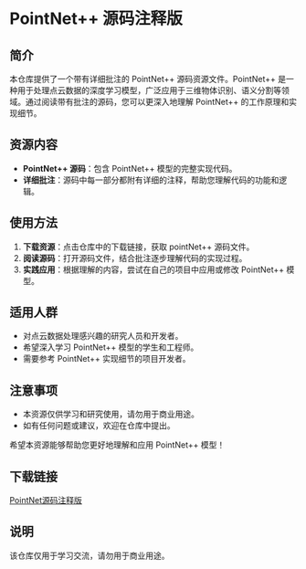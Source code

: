 # PointNet++ 源码注释版

## 简介

本仓库提供了一个带有详细批注的 PointNet++ 源码资源文件。PointNet++ 是一种用于处理点云数据的深度学习模型，广泛应用于三维物体识别、语义分割等领域。通过阅读带有批注的源码，您可以更深入地理解 PointNet++ 的工作原理和实现细节。

## 资源内容

- **PointNet++ 源码**：包含 PointNet++ 模型的完整实现代码。
- **详细批注**：源码中每一部分都附有详细的注释，帮助您理解代码的功能和逻辑。

## 使用方法

1. **下载资源**：点击仓库中的下载链接，获取 pointNet++ 源码文件。
2. **阅读源码**：打开源码文件，结合批注逐步理解代码的实现过程。
3. **实践应用**：根据理解的内容，尝试在自己的项目中应用或修改 PointNet++ 模型。

## 适用人群

- 对点云数据处理感兴趣的研究人员和开发者。
- 希望深入学习 PointNet++ 模型的学生和工程师。
- 需要参考 PointNet++ 实现细节的项目开发者。

## 注意事项

- 本资源仅供学习和研究使用，请勿用于商业用途。
- 如有任何问题或建议，欢迎在仓库中提出。

希望本资源能够帮助您更好地理解和应用 PointNet++ 模型！

## 下载链接
[PointNet源码注释版](https://pan.quark.cn/s/c1b193e30755)

## 说明

该仓库仅用于学习交流，请勿用于商业用途。
